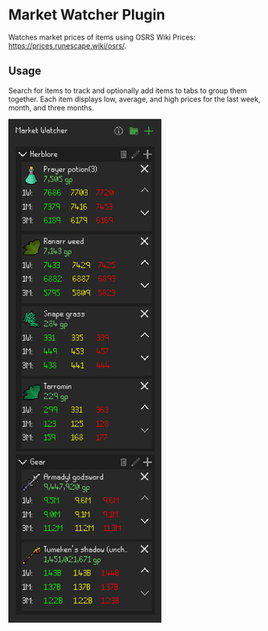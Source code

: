 # Market Watcher Plugin

Watches market prices of items using OSRS Wiki Prices: https://prices.runescape.wiki/osrs/.

## Usage
Search for items to track and optionally add items to tabs to group them together.
Each item displays low, average, and high prices for the last week, month, and three months.

![Sample Image](docs/MarketWatcherSampleImage.png)
